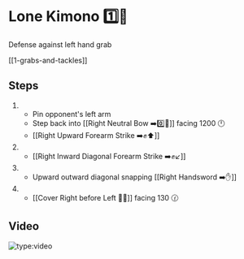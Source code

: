 # Lone Kimono 1️⃣👘

Defense against left hand grab

[[1-grabs-and-tackles]]

## Steps

1. - Pin opponent's left arm
   - Step back into [[Right Neutral Bow ➡️0️⃣🦶]] facing 1200 🕛
   - [[Right Upward Forearm Strike ➡️✊⬆️]]
2. - [[Right Inward Diagonal Forearm Strike ➡️✊↙️]]
3. - Upward outward diagonal snapping [[Right Handsword ➡️✋]]
4. - [[Cover Right before Left 🦶🔄]] facing 130 🕜

## Video

![type:video](https://www.youtube.com/embed/IXZ6kr4VHQw?start=123&end=138)
